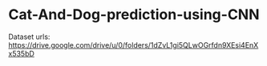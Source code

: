 # Cat-And-Dog-prediction-using-CNN

Dataset urls: https://drive.google.com/drive/u/0/folders/1dZvL1gi5QLwOGrfdn9XEsi4EnXx535bD
